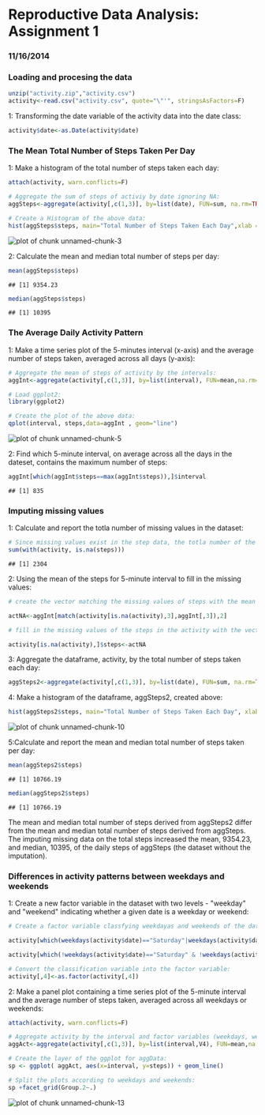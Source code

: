 Reproductive Data Analysis: Assignment 1
==
### 11/16/2014 



### Loading and procesing the data


```r
unzip("activity.zip","activity.csv")
activity<-read.csv("activity.csv", quote="\"'", stringsAsFactors=F)
```
1: Transforming the date variable of the activity data into the date class:


```r
activity$date<-as.Date(activity$date)
```

### The Mean Total Number of Steps Taken Per Day

1: Make a histogram of the total number of steps taken each day:

```r
attach(activity, warn.conflicts=F)

# Aggregate the sum of steps of activiy by date ignoring NA:
aggSteps<-aggregate(activity[,c(1,3)], by=list(date), FUN=sum, na.rm=TRUE)

# Create a Histogram of the above data:
hist(aggSteps$steps, main="Total Number of Steps Taken Each Day",xlab = "Steps")
```

![plot of chunk unnamed-chunk-3](figure/unnamed-chunk-3-1.png) 


2: Calculate the mean and median total number of steps per day:

```r
mean(aggSteps$steps)
```

```
## [1] 9354.23
```

```r
median(aggSteps$steps)
```

```
## [1] 10395
```

### The Average Daily Activity Pattern
1: Make a time series plot of the 5-minutes interval (x-axis) and the average number of steps taken, averaged across all days (y-axis):

```r
# Aggregate the mean of steps of activity by the intervals:
aggInt<-aggregate(activity[,c(1,3)], by=list(interval), FUN=mean,na.rm=T)

# Load ggplot2:
library(ggplot2)

# Create the plot of the above data:
qplot(interval, steps,data=aggInt , geom="line")
```

![plot of chunk unnamed-chunk-5](figure/unnamed-chunk-5-1.png) 

2: Find which 5-minute interval, on average across all the days in the dateset, contains the maximum number of steps:


```r
aggInt[which(aggInt$steps==max(aggInt$steps)),]$interval
```

```
## [1] 835
```

### Imputing missing values

1: Calculate and report the totla number of missing values in the dataset:


```r
# Since missing values exist in the step data, the totla number of the missing value can be derived from this variable:
sum(with(activity, is.na(steps)))
```

```
## [1] 2304
```

2: Using the mean of the steps for 5-minute interval to fill in the missing values: 


```r
# create the vector matching the missing values of steps with the mean values of the steps for 5-minute interval:

actNA<-aggInt[match(activity[is.na(activity),3],aggInt[,3]),2]

# fill in the missing values of the steps in the activity with the vector, actNA, creatd above:

activity[is.na(activity),]$steps<-actNA
```

3: Aggregate the dataframe, activity, by the total number of steps taken each day: 

```r
aggSteps2<-aggregate(activity[,c(1,3)], by=list(date), FUN=sum, na.rm=TRUE)
```

4: Make a histogram of the dataframe, aggSteps2, created above:

```r
hist(aggSteps2$steps, main="Total Number of Steps Taken Each Day", xlab="Steps")
```

![plot of chunk unnamed-chunk-10](figure/unnamed-chunk-10-1.png) 

5:Calculate and report the mean and median total number of steps taken per day: 

```r
mean(aggSteps2$steps)
```

```
## [1] 10766.19
```

```r
median(aggSteps2$steps)
```

```
## [1] 10766.19
```

The mean and median total number of steps derived from aggSteps2 differ from the mean and median total number of steps derived from  aggSteps. The imputing missing data on the total steps increased the mean, 9354.23, and median, 10395, of the daily steps of aggSteps (the dataset without the imputation). 

### Differences in activity patterns between weekdays and weekends

1: Create a new factor variable in the dataset with two levels - "weekday" and "weekend" indicating whether a given date is a weekday or weekend:


```r
# Create a factor variable classfying weekdayas and weekends of the dataframe, activity:

activity[which(weekdays(activity$date)=="Saturday"|weekdays(activity$date)=="Sunday"),4]<-"weekends"

activity[which(!weekdays(activity$date)=="Saturday" & !weekdays(activity$date)=="Sunday"),4]<-"weekdays"

# Convert the classification variable into the factor variable: 
activity[,4]<-as.factor(activity[,4])
```

2: Make a panel plot containing a time series plot of the 5-minute interval and the average number of steps taken, averaged across all weekdays or weekends:


```r
attach(activity, warn.conflicts=F)

# Aggregate activity by the interval and factor variables (weekdays, weekends):
aggAct<-aggregate(activity[,c(1,3)], by=list(interval,V4), FUN=mean,na.rm=T)

# Create the layer of the ggplot for aggData:
sp <- ggplot( aggAct, aes(x=interval, y=steps)) + geom_line()

# Split the plots according to weekdays and weekends:
sp +facet_grid(Group.2~.)
```

![plot of chunk unnamed-chunk-13](figure/unnamed-chunk-13-1.png) 
